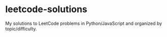 # leetcode-solutions
My solutions to LeetCode problems in Python/JavaScript and organized by topic/difficulty.
